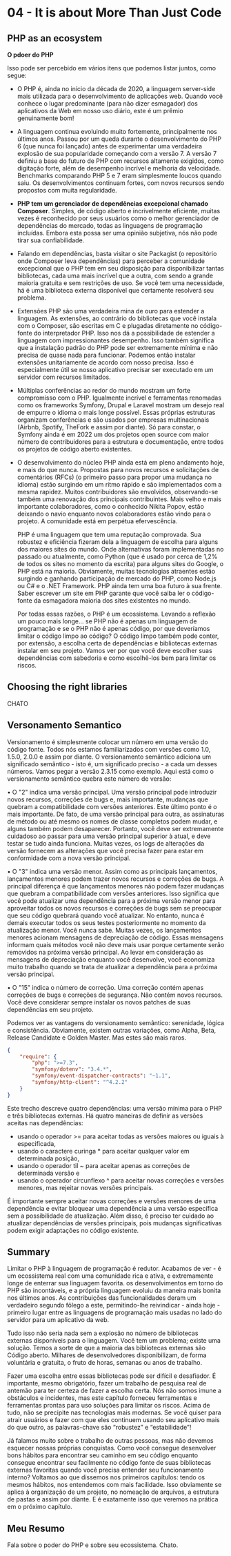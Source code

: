 # 04 - It is about More Than Just Code



## PHP as an ecosystem

**O pdoer do PHP**

Isso pode ser percebido em vários itens que podemos listar juntos, como segue: 

+ O PHP é, ainda no início da década de 2020, a linguagem server-side mais utilizada para o desenvolvimento de aplicações web.   Quando você conhece o lugar predominante (para não dizer esmagador) dos aplicativos da Web em nosso   uso diário, este é um prêmio genuinamente bom! 

+ A linguagem continua evoluindo muito fortemente, principalmente nos últimos anos. Passou por um   queda durante o desenvolvimento do PHP 6 (que nunca foi lançado) antes de experimentar uma verdadeira   explosão de sua popularidade começando com a versão 7. A versão 7 definiu a base do futuro   de PHP com recursos altamente exigidos, como digitação forte, além de desempenho incrível   e melhoria da velocidade. Benchmarks comparando PHP 5 e 7 eram simplesmente loucos quando   saiu. Os desenvolvimentos continuam fortes, com novos recursos sendo propostos com muita regularidade. 

+ **PHP tem um gerenciador de dependências excepcional chamado Composer**. Simples, de código aberto e   incrivelmente eficiente, muitas vezes é reconhecido por seus usuários como o melhor gerenciador de dependências do   mercado, todas as linguagens de programação incluídas. Embora esta possa ser uma opinião subjetiva, nós   não pode tirar sua confiabilidade. 

+ Falando em dependências, basta visitar o site Packagist (o repositório onde   Composer leva dependências) para perceber a comunidade excepcional que o PHP tem em seu   disposição para disponibilizar tantas bibliotecas, cada uma mais incrível que a outra, com   sendo a grande maioria gratuita e sem restrições de uso. Se você tem uma necessidade, há   é uma biblioteca externa disponível que certamente resolverá seu problema. 

+ Extensões PHP são uma verdadeira mina de ouro para estender a linguagem. As extensões, ao contrário do   bibliotecas que você instala com o Composer, são escritas em C e plugadas diretamente no código-fonte   do interpretador PHP. Isso nos dá a possibilidade de estender a linguagem com impressionantes   desempenho. Isso também significa que a instalação padrão do PHP pode ser extremamente mínima   e não precisa de quase nada para funcionar. Podemos então instalar extensões unitariamente de acordo com nosso   precisa. Isso é especialmente útil se nosso aplicativo precisar ser executado em um servidor com recursos limitados. 

+ Múltiplas conferências ao redor do mundo mostram um forte compromisso com o PHP. Igualmente incrível   e ferramentas renomadas como os frameworks Symfony, Drupal e Laravel mostram um desejo real de   empurre o idioma o mais longe possível. Essas próprias estruturas organizam   conferências e são usados por empresas multinacionais (Airbnb, Spotify, TheFork e assim por diante).   Só para constar, o Symfony ainda é em 2022 um dos projetos open source com maior número   de contribuidores para a estrutura e documentação, entre todos os projetos de código aberto existentes.

+ O desenvolvimento do núcleo PHP ainda está em pleno andamento hoje, e mais do que nunca. Propostas para   novos recursos e solicitações de comentários (RFCs) (o primeiro passo para propor uma mudança no   idioma) estão surgindo em um ritmo rápido e são implementados com a mesma rapidez. Muitos contribuidores são envolvidos, observando-se também uma renovação dos principais contribuintes. Mais velho e mais importante   colaboradores, como o conhecido Nikita Popov, estão deixando o navio enquanto novos colaboradores   estão vindo para o projeto. A comunidade está em perpétua efervescência. 

   PHP é uma linguagem que tem uma reputação comprovada. Sua robustez e eficiência fizeram dela a linguagem de escolha para alguns dos maiores sites do mundo. Onde alternativas foram implementadas no passado ou atualmente, como Python (que é usado por cerca de 1,2% de todos os sites no momento da escrita) para alguns sites do Google, o PHP está na maioria. Obviamente, muitas tecnologias atraentes estão surgindo e ganhando participação de mercado do PHP, como Node.js ou C# e o .NET Framework. PHP ainda tem uma boa futuro à sua frente. Saber escrever um site em PHP garante que você saiba ler o código-fonte da esmagadora maioria dos sites existentes no mundo.

  Por todas essas razões, o PHP é um ecossistema. Levando a reflexão um pouco mais longe... se PHP não é apenas um linguagem de programação e se o PHP não é apenas código, por que deveríamos limitar o código limpo ao código? O código limpo também pode conter, por extensão, a escolha certa de dependências e bibliotecas externas instalar em seu projeto. Vamos ver por que você deve escolher suas dependências com sabedoria e como escolhê-los bem para limitar os riscos.

## Choosing the right libraries

CHATO

## Versonamento Semantico

Versionamento é simplesmente colocar um número em uma versão do código fonte. Todos nós estamos familiarizados com versões como 1.0, 1.5.0, 2.0.0 e assim por diante. O versionamento semântico adiciona um significado semântico - isto é, um significado preciso - a cada um desses números. Vamos pegar a versão 2.3.15 como exemplo. Aqui está como o versionamento semântico quebra este número de versão:

• O "2" indica uma versão principal. Uma versão principal pode introduzir novos recursos, correções de bugs e, mais importante, mudanças que quebram a compatibilidade com versões anteriores. Este último ponto é o mais importante. De fato, de uma versão principal para outra, as assinaturas de método ou até mesmo os nomes de classe completos podem mudar, e alguns também podem desaparecer. Portanto, você deve ser extremamente cuidadoso ao passar para uma versão principal superior à atual, e deve testar se tudo ainda funciona. Muitas vezes, os logs de alterações da versão fornecem as alterações que você precisa fazer para estar em conformidade com a nova versão principal.

• O "3" indica uma versão menor. Assim como as principais lançamentos, lançamentos menores podem trazer novos recursos e correções de bugs. A principal diferença é que lançamentos menores não podem fazer mudanças que quebram a compatibilidade com versões anteriores. Isso significa que você pode atualizar uma dependência para a próxima versão menor para aproveitar todos os novos recursos e correções de bugs sem se preocupar que seu código quebrará quando você atualizar. No entanto, nunca é demais executar todos os seus testes posteriormente no momento da atualização menor. Você nunca sabe. Muitas vezes, os lançamentos menores acionam mensagens de depreciação de código. Essas mensagens informam quais métodos você não deve mais usar porque certamente serão removidos na próxima versão principal. Ao levar em consideração as mensagens de depreciação enquanto você desenvolve, você economiza muito trabalho quando se trata de atualizar a dependência para a próxima versão principal.

• O "15" indica o número de correção. Uma correção contém apenas correções de bugs e correções de segurança. Não contém novos recursos. Você deve considerar sempre instalar os novos patches de suas dependências em seu projeto.

Podemos ver as vantagens do versionamento semântico: serenidade, lógica e consistência. Obviamente, existem outras variações, como Alpha, Beta, Release Candidate e Golden Master. Mas estes são mais raros.

```json
{
    "require": {
        "php": ">=7.3",
        "symfony/dotenv": "3.4.*",
        "symfony/event-dispatcher-contracts": "~1.1",
        "symfony/http-client": "^4.2.2"
    }
}
```

Este trecho descreve quatro dependências: uma versão mínima para o PHP e três bibliotecas externas. Há quatro maneiras de definir as versões aceitas nas dependências: 

+ usando o operador >= para aceitar todas as versões maiores ou iguais à especificada, 
+ usando o caractere curinga * para aceitar qualquer valor em determinada posição,
+  usando o operador til ~ para aceitar apenas as correções de determinada versão e 
+ usando o operador circunflexo ^ para aceitar novas correções e versões menores, mas rejeitar novas versões principais.

É importante sempre aceitar novas correções e versões menores de uma dependência e evitar bloquear uma dependência a uma versão específica sem a possibilidade de atualização. Além disso, é preciso ter cuidado ao atualizar dependências de versões principais, pois mudanças significativas podem exigir adaptações no código existente.

## Summary

Limitar o PHP à linguagem de programação é redutor. Acabamos de ver - é um ecossistema real com uma comunidade rica e ativa, e extremamente longe de enterrar sua linguagem favorita. os desenvolvimentos em torno do PHP são incontáveis, e a própria linguagem evoluiu da maneira mais bonita nos últimos anos. As contribuições das funcionalidades deram um verdadeiro segundo fôlego a este, permitindo-lhe reivindicar - ainda hoje - primeiro lugar entre as linguagens de programação mais usadas no lado do servidor para um aplicativo da web.

Tudo isso não seria nada sem a explosão no número de bibliotecas externas disponíveis para o
linguagem. Você tem um problema; existe uma solução. Temos a sorte de que a maioria das bibliotecas externas são Código aberto. Milhares de desenvolvedores disponibilizam, de forma voluntária e gratuita, o fruto de horas, semanas ou anos de trabalho.

Fazer uma escolha entre essas bibliotecas pode ser difícil e desafiador. É importante, mesmo obrigatório, fazer um trabalho de pesquisa real de antemão para ter certeza de fazer a escolha certa. Nós não somos imune a obstáculos e incidentes, mas este capítulo forneceu ferramentas e ferramentas prontas para uso soluções para limitar os riscos. Acima de tudo, não se precipite nas tecnologias mais modernas. Se você quiser para atrair usuários e fazer com que eles continuem usando seu aplicativo mais do que outro, as palavras-chave são “robustez” e “estabilidade”!

Já falamos muito sobre o trabalho de outras pessoas, mas não devemos esquecer nossas próprias conquistas. Como você consegue desenvolver bons hábitos para encontrar seu caminho em seu código enquanto consegue encontrar seu facilmente no código fonte de suas bibliotecas externas favoritas quando você precisa entender seu funcionamento interno? Voltamos ao que dissemos nos primeiros capítulos: tendo os mesmos hábitos, nos entendemos com mais facilidade. Isso obviamente se aplica à organização de um projeto, no nomeação de arquivos, a estrutura de pastas e assim por diante. E é exatamente isso que veremos na prática em o próximo capítulo.

## Meu Resumo

Fala sobre o poder do PHP e sobre seu ecossistema. Chato.

